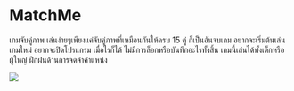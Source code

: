 # MatchMe

เกมจับคู่ภาพ เล่นง่ายๆเพียงแค่จับคู่ภาพที่เหมือนกันให้ครบ 15 คู่ ก็เป็นอันจบเกม อยากจะเริ่มต้นเล่นเกมใหม่ อยากจะปิดโปรแกรม เมื่อไรก็ได้ ไม่มีการล็อกหรือบันทึกอะไรทั้งสิ้น เกมนี้เล่นได้ทั้งเด็กหรือผู้ใหญ่ ฝึกฝนด้านการจดจำคำแหน่ง

<image src="matchme.png">
  

